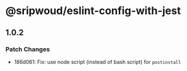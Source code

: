 # @sripwoud/eslint-config-with-jest

## 1.0.2

### Patch Changes

- 186d061: Fix: use node script (instead of bash script) for `postinstall`
